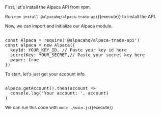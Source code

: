 First, let's install the Alpaca API from npm.

Run `npm install @alpacahq/alpaca-trade-api`{{execute}} to install the API.

Now, we can import and initialize our Alpaca module.

<pre class="file" data-filename="main.js" data-target="append">

const Alpaca = require('@alpacahq/alpaca-trade-api')
const alpaca = new Alpaca({
  keyId: YOUR_KEY_ID, // Paste your key id here
  secretKey: YOUR_SECRET,// Paste your secret key here
  paper: true
})
</pre>

To start, let's just get your account info.

<pre class="file" data-filename="main.js" data-target="append">

alpaca.getAccount().then(account =>
  console.log('Your account: ', account)
)
</pre>

We can run this code with `node ./main.js`{{execute}}
